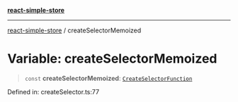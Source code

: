 [**react-simple-store**](../README.md)

***

[react-simple-store](../README.md) / createSelectorMemoized

# Variable: createSelectorMemoized

> `const` **createSelectorMemoized**: [`CreateSelectorFunction`](../type-aliases/CreateSelectorFunction.md)

Defined in: createSelector.ts:77
